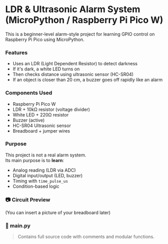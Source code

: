 #  LDR & Ultrasonic Alarm System (MicroPython / Raspberry Pi Pico W)

This is a beginner-level alarm-style project for learning GPIO control on Raspberry Pi Pico using MicroPython.

### Features
- Uses an LDR (Light Dependent Resistor) to detect darkness
- If it's dark, a white LED turns on
- Then checks distance using ultrasonic sensor (HC-SR04)
- If an object is closer than 20 cm, a buzzer goes off rapidly like an alarm

###  Components Used
- Raspberry Pi Pico W
- LDR + 10kΩ resistor (voltage divider)
- White LED + 220Ω resistor
- Buzzer (active)
- HC-SR04 Ultrasonic sensor
- Breadboard + jumper wires

###  Purpose
This project is not a real alarm system.  
Its main purpose is to **learn**:
- Analog reading (LDR via ADC)
- Digital input/output (LED, buzzer)
- Timing with `time_pulse_us`
- Condition-based logic

### 📷 Circuit Preview
(You can insert a picture of your breadboard later)

### 📄 main.py
> Contains full source code with comments and modular functions.
